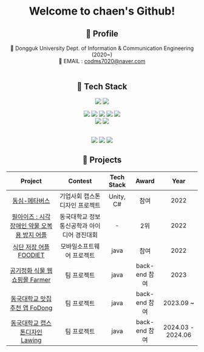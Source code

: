 <div align="center">

  # Welcome to chaen's Github!
  
  ## 📌 Profile 
 
  🏫 Dongguk University Dept. of Information & Communication Engineering (2020~) <br/>
  📧 EMAIL : codms7020@naver.com</h6>
  <br><br>
 

   
   ## 📌 Tech Stack
   <img src="https://img.shields.io/badge/Python-3776AB?style=for-the-badge&logo=Python&logoColor=white"/> <img src="https://img.shields.io/badge/Java-23ED8B00?style=for-the-badge&logo=Java&logoColor=white"/> 
   <br>
   
   <img src="https://img.shields.io/badge/Spring-6DB33F?style=for-the-badge&logo=Spring&logoColor=white"/> <img src="https://img.shields.io/badge/Spring Boot-6DB33F?style=for-the-badge&logo=Spring Boot&logoColor=white"/> 
   <img src="https://img.shields.io/badge/IntelliJ IDEA-EF2D5E?style=for-the-badge&logo=IntelliJ IDEA&logoColor=white"/>
   <img src="https://img.shields.io/badge/JPA -FFDC28?style=for-the-badge&logo=JPA&logoColor=white"/> 
   <img src="https://img.shields.io/badge/mysql -4479A1?style=for-the-badge&logo=mysql&logoColor=white"/> 
   <br>
   <img src="https://img.shields.io/badge/Amazon AWS-232F3E?style=for-the-badge&logo=Spring Boot&logoColor=white"/> 
   <img src="https://img.shields.io/badge/amazons3 -1572B6?style=for-the-badge&logo=amazons3&logoColor=white"/> 
   
   <br>
   <img src="https://img.shields.io/badge/github-%23121011?style=for-the-badge&logo=github&logoColor=white"/> 
   <img src="https://img.shields.io/badge/Notion-FFFFFF?style=for-the-badge&logo=notion&logoColor=black"/> 
   <img src="https://img.shields.io/badge/slack -4A154B?style=for-the-badge&logo=slack&logoColor=white"/> 

   
   ## 📌 Projects
 </div>

|                                              Project                                              |               Contest                |       Tech Stack       | Award | Year |
| :-----------------------------------------------------------------------------------------------: | :----------------------------------: | :--------------------: | :---: | :--: |
| [동심-메타버스](https://github.com/Chaeniiiii/DS_Project ) | 기업사회 캡스톤 디자인 프로젝트  |       Unity, C#        | 참여  | 2022 |
|       [필아이즈 : 시각장애인 약물 오복용 방지 어플 ](https://docs.google.com/presentation/d/1eXmMFns5U20-Ebds_0HDS1woK-oc9gHD/edit?usp=share_link&ouid=110967089600747901236&rtpof=true&sd=true)       |   동국대학교 정보통신공학과 아이디어 경진대회    |           -            |  2위  | 2022 |
|  [식단 저장 어플 FOODIET ](https://github.com/Chaeniiiii/MS_Project)  |           모바일소프트웨어 프로젝트           |       java       | 참여  | 2022 |
|             [공기정화 식물 웹 쇼핑몰 Farmer](https://github.com/TeamProject-Farmer)              |     팀 프로젝트      |          java          | back-end 참여 | 2023 |  
|             [동국대학교 맛집 추천 앱 FoDong](https://github.com/KKWJ-DGU/FoDong-SERVER)              |     팀 프로젝트      |          java          | back-end 참여 | 2023.09 ~ | 
|             [동국대학교 캡스톤디자인 Lawing](https://github.com/2024-1-Dongguk-CapstoneDesign/Lawing-SERVER)             |     팀 프로젝트      |          java          | back-end 참여 | 2024.03 - 2024.06 | 



<br><br>


